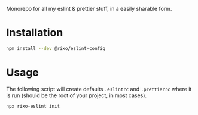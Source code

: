 Monorepo for all my eslint & prettier stuff, in a easily sharable form.

# Installation

```bash
npm install --dev @rixo/eslint-config
```

# Usage

The following script will create defaults `.eslintrc` and `.prettierrc` where it is run (should be the root of your project, in most cases).

```bash
npx rixo-eslint init
```
